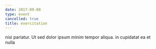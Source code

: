 ```yaml
---
date: 2017-09-08
type: event
cancelled: true
title: exercitation
---
```

nisi pariatur. Ut sed dolor ipsum minim tempor aliqua. in cupidatat ea et nulla